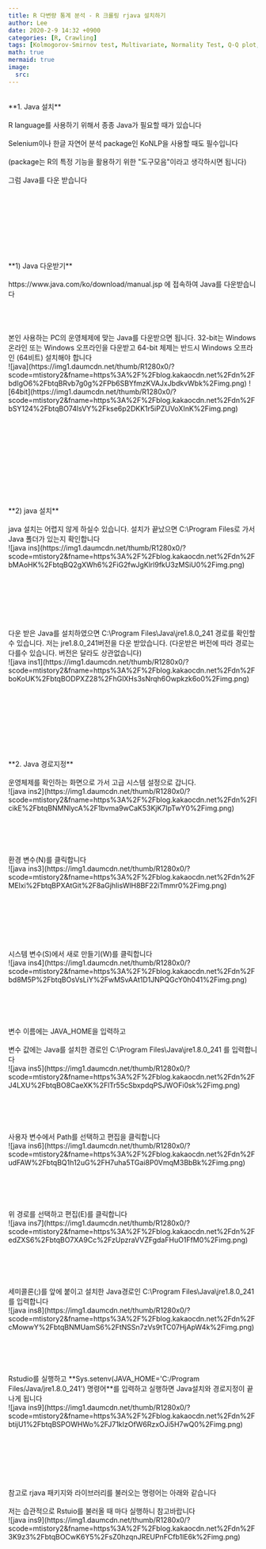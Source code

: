 ```yaml
---
title: R 다변량 통계 분석 - R 크롤링 rjava 설치하기
author: Lee
date: 2020-2-9 14:32 +0900
categories: [R, Crawling]
tags: [Kolmogorov-Smirnov test, Multivariate, Normality Test, Q-Q plot, qqplotr, Shapiro-Wilk test, 다변량, 다변량 통계, 일변량, 정규성 검정]
math: true
mermaid: true
image:
  src: 
---
```

<br>
**1. Java 설치**<br>
<br>
R language를 사용하기 위해서 종종 Java가 필요할 때가 있습니다<br>
<br>
Selenium이나 한글 자연어 분석 package인 KoNLP을 사용할 때도 필수입니다<br>
<br>
(package는 R의 특정 기능을 활용하기 위한 "도구모음"이라고 생각하시면 됩니다)<br>
<br>
그럼 Java를 다운 받습니다<br>
<br>
 <br>
<br>
 <br>
<br>
 <br>
<br>
 <br>
<br>
**1) Java 다운받기**<br>
<br>
https://www.java.com/ko/download/manual.jsp 에 접속하여 Java를 다운받습니다<br>
<br>
<br>
 <br>
<br>
본인 사용하는 PC의 운영체제에 맞는 Java를 다운받으면 됩니다.  32-bit는 Windows 온라인 또는 Windows 오프라인을 다운받고 64-bit 체제는 반드시 Windows 오프라인 (64비트) 설치해야 합니다<br>
![java](https://img1.daumcdn.net/thumb/R1280x0/?scode=mtistory2&fname=https%3A%2F%2Fblog.kakaocdn.net%2Fdn%2FbdIgO6%2FbtqBRvb7g0g%2FPb6SBYfmzKVAJxJbdkvWbk%2Fimg.png)
![64bit](https://img1.daumcdn.net/thumb/R1280x0/?scode=mtistory2&fname=https%3A%2F%2Fblog.kakaocdn.net%2Fdn%2FbSY124%2FbtqBO74lsVY%2Fkse6p2DKK1r5iPZUVoXInK%2Fimg.png)
<br>
 <br>
<br>
 <br>
<br>
<br>
 <br>
<br>
 <br>
<br>
 <br>
<br>
**2) java 설치**<br>
<br>
java 설치는 어렵지 않게 하실수 있습니다. 설치가 끝났으면 C:\Program Files로 가서 Java 폴더가 있는지 확인합니다<br>
![java ins](https://img1.daumcdn.net/thumb/R1280x0/?scode=mtistory2&fname=https%3A%2F%2Fblog.kakaocdn.net%2Fdn%2FbMAoHK%2FbtqBQ2gXWh6%2FiG2fwJgKlrl9fkU3zMSiU0%2Fimg.png)
<br>
<br>
 <br>
<br>
 <br>
<br>
 <br>
<br>
다운 받은 Java를 설치하였으면 C:\Program Files\Java\jre1.8.0_241 경로를 확인할 수 있습니다. 저는 jre1.8.0_241버전을 다운 받았습니다. (다운받은 버전에 따라 경로는 다를수 있습니다. 버전은 달라도 상관없습니다) <br>
![java ins1](https://img1.daumcdn.net/thumb/R1280x0/?scode=mtistory2&fname=https%3A%2F%2Fblog.kakaocdn.net%2Fdn%2FboKoUK%2FbtqBODPXZ28%2FhGlXHs3sNrqh6Owpkzk6o0%2Fimg.png)
<br>
<br>
 <br>
<br>
 <br>
<br>
 <br>
<br>
 <br>
<br>
**2. Java 경로지정**<br>
<br>
운영체제를 확인하는 화면으로 가서 고급 시스템 설정으로 갑니다.<br>
![java ins2](https://img1.daumcdn.net/thumb/R1280x0/?scode=mtistory2&fname=https%3A%2F%2Fblog.kakaocdn.net%2Fdn%2FlcikE%2FbtqBNMNlycA%2F1bvma9wCaK53KjK7IpTwY0%2Fimg.png)
<br>
<br>
 <br>
<br>
 <br>
<br>
환경 변수(N)를 클릭합니다<br>
![java ins3](https://img1.daumcdn.net/thumb/R1280x0/?scode=mtistory2&fname=https%3A%2F%2Fblog.kakaocdn.net%2Fdn%2FMElxi%2FbtqBPXAtGit%2F8aGjhIisWlH8BF22iTmmr0%2Fimg.png)
<br>
<br>
 <br>
<br>
 <br>
<br>
 <br>
<br>
시스템 변수(S)에서 새로 만들기(W)를 클릭합니다<br>
![java ins4](https://img1.daumcdn.net/thumb/R1280x0/?scode=mtistory2&fname=https%3A%2F%2Fblog.kakaocdn.net%2Fdn%2Fbd8M5P%2FbtqBOsVsLiY%2FwMSvAAt1D1JNPQGcY0h041%2Fimg.png)
<br>
<br>
 <br>
<br>
 <br>
<br>
변수 이름에는 JAVA_HOME을 입력하고<br>
<br>
변수 값에는 Java를 설치한 경로인 C:\Program Files\Java\jre1.8.0_241 를 입력합니다<br>
![java ins5](https://img1.daumcdn.net/thumb/R1280x0/?scode=mtistory2&fname=https%3A%2F%2Fblog.kakaocdn.net%2Fdn%2FJ4LXU%2FbtqBO8CaeXK%2FlTr55cSbxpdqPSJWOFi0sk%2Fimg.png)
<br>
<br>
 <br>
<br>
 <br>
<br>
사용자 변수에서 Path를 선택하고 편집을 클릭합니다<br>
![java ins6](https://img1.daumcdn.net/thumb/R1280x0/?scode=mtistory2&fname=https%3A%2F%2Fblog.kakaocdn.net%2Fdn%2FudFAW%2FbtqBQ1h12uG%2FH7uha5TGai8P0VmqM3BbBk%2Fimg.png)
<br>
<br>
 <br>
<br>
 <br>
<br>
위 경로를 선택하고 편집(E)를 클릭합니다<br>
![java ins7](https://img1.daumcdn.net/thumb/R1280x0/?scode=mtistory2&fname=https%3A%2F%2Fblog.kakaocdn.net%2Fdn%2FedZXS6%2FbtqBO7XA9Cc%2FzUpzraVVZFgdaFHuO1FfM0%2Fimg.png)
<br>
<br>
 <br>
<br>
 <br>
<br>
세미콜론(;)를 앞에 붙이고 설치한 Java경로인 C:\Program Files\Java\jre1.8.0_241를 입력합니다<br>
![java ins8](https://img1.daumcdn.net/thumb/R1280x0/?scode=mtistory2&fname=https%3A%2F%2Fblog.kakaocdn.net%2Fdn%2FcMowwY%2FbtqBNMUamS6%2FtNSSn7zVs9tTC07HjApW4k%2Fimg.png)
<br>
<br>
 <br>
<br>
 <br>
<br>
Rstudio를 실행하고 **Sys.setenv(JAVA_HOME='C:/Program Files/Java/jre1.8.0_241') 명령어**를 입력하고 실행하면 Java설치와 경로지정이 끝나게 됩니다<br>
![java ins9](https://img1.daumcdn.net/thumb/R1280x0/?scode=mtistory2&fname=https%3A%2F%2Fblog.kakaocdn.net%2Fdn%2FbtijU1%2FbtqBSPOWHWo%2FJ71kIzOfW6RzxOJi5H7wQ0%2Fimg.png)
<br>
<br>
 <br>
<br>
 <br>
<br>
 <br>
<br>
참고로 rjava 패키지와 라이브러리를 불러오는 명령어는 아래와 같습니다<br>
<br>
저는 습관적으로 Rstuio를 불러올 때 마다 실행하니 참고바랍니다 <br>
![java ins9](https://img1.daumcdn.net/thumb/R1280x0/?scode=mtistory2&fname=https%3A%2F%2Fblog.kakaocdn.net%2Fdn%2F3K9z3%2FbtqBOCwK6Y5%2FsZ0hzqnJREUPnFCfb1lE6k%2Fimg.png)
<br>


 
